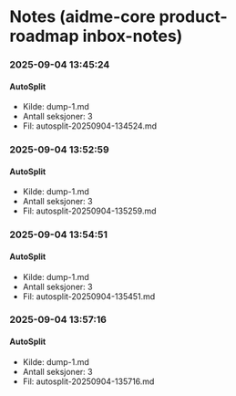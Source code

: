 # Notes (aidme-core product-roadmap inbox-notes)


### 2025-09-04 13:45:24
#### AutoSplit
- Kilde: dump-1.md
- Antall seksjoner: 3
- Fil: autosplit-20250904-134524.md




### 2025-09-04 13:52:59
#### AutoSplit
- Kilde: dump-1.md
- Antall seksjoner: 3
- Fil: autosplit-20250904-135259.md




### 2025-09-04 13:54:51
#### AutoSplit
- Kilde: dump-1.md
- Antall seksjoner: 3
- Fil: autosplit-20250904-135451.md




### 2025-09-04 13:57:16
#### AutoSplit
- Kilde: dump-1.md
- Antall seksjoner: 3
- Fil: autosplit-20250904-135716.md

